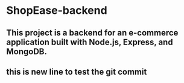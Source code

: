 # ShopEase-backend
## This project is a backend for an e-commerce application built with Node.js, Express, and MongoDB.
## this is new line to test the git commit

